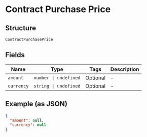 
# Contract Purchase Price

## Structure

`ContractPurchasePrice`

## Fields

| Name | Type | Tags | Description |
|  --- | --- | --- | --- |
| `amount` | `number \| undefined` | Optional | - |
| `currency` | `string \| undefined` | Optional | - |

## Example (as JSON)

```json
{
  "amount": null,
  "currency": null
}
```

